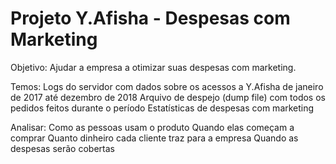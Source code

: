 # Projeto Y.Afisha - Despesas com Marketing

Objetivo:
Ajudar a empresa a otimizar suas despesas com marketing.

Temos:
Logs do servidor com dados sobre os acessos a Y.Afisha de janeiro de 2017 até dezembro de 2018
Arquivo de despejo (dump file) com todos os pedidos feitos durante o período
Estatísticas de despesas com marketing

Analisar:
Como as pessoas usam o produto
Quando elas começam a comprar
Quanto dinheiro cada cliente traz para a empresa
Quando as despesas serão cobertas
